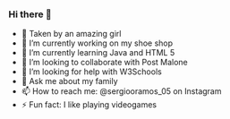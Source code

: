 ### Hi there 👋

- 🥰 Taken by an amazing girl
- 🔭 I’m currently working on my shoe shop
- 🌱 I’m currently learning Java and HTML 5
- 👯 I’m looking to collaborate with Post Malone
- 🤔 I’m looking for help with W3Schools
- 💬 Ask me about my family
- 📫 How to reach me: @sergiooramos_05 on Instagram
- ⚡ Fun fact: I like playing videogames
